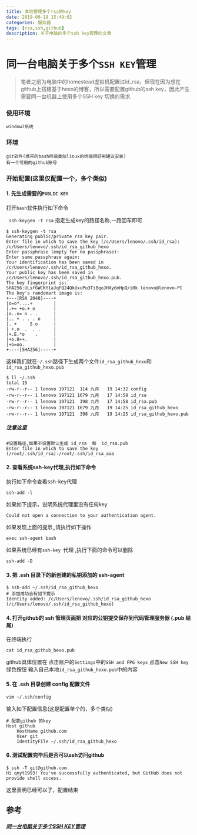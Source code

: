 ```yaml
---
title: 本地管理多个rsa的key
date: 2019-09-19 15:49:02
categories: 服务器
tags: [rsa,ssh,github] 
description: 关于电脑的多个ssh key管理的文章
---
```


# 同一台电脑关于多个`SSH KEY`管理

> 笔者之前为电脑中的homestead虚拟机配置过id_rsa，但现在因为想在github上搭建基于hexo的博客，所以需要配置github的ssh key，因此产生需要同一台机器上使用多个SSH key 切换的需求.

### 使用环境

	window7系统

### 环境

	git软件(携带的bash终端类似linux的终端很好用建议安装)
	有一个可用的github账号

### 开始配置(这里仅配置一个，多个类似)

#### 1. 先生成需要的`PUBLIC KEY`

打开`bash`软件执行如下命令

` ssh-keygen -t rsa` 指定生成key的路径名称,一路回车即可


    $ ssh-keygen -t rsa
    Generating public/private rsa key pair.
    Enter file in which to save the key (/c/Users/lenovo/.ssh/id_rsa): /c/Users/lenovo/.ssh/id_rsa_github_hexo
    Enter passphrase (empty for no passphrase):
    Enter same passphrase again:
    Your identification has been saved in /c/Users/lenovo/.ssh/id_rsa_github_hexo.
    Your public key has been saved in /c/Users/lenovo/.ssh/id_rsa_github_hexo.pub.
    The key fingerprint is:
    SHA256:ULsfGWCKY1aJqFQ24QkUxuPu3TiBqoJHXy6mHpQ/i0k lenovo@lenovo-PC
    The key's randomart image is:
    +---[RSA 2048]----+
    |o=o*....+        |
    |.+= +o.+ o       |
    |o..o= o . .      |
    |.. + . . . o     |
    |. +     S o      |
    | +.o  .  . .     |
    |+.E.*o    .      |
    |+o.B++.          |
    |+o=oo.           |
    +----[SHA256]-----+



 这样我们就在`~/.ssh`路径下生成两个文件`id_rsa_github_hexo`和`id_rsa_github_hexo.pub`


    $ ll ~/.ssh
    total 15
    -rw-r--r-- 1 lenovo 197121  114 九月   19 14:32 config
    -rw-r--r-- 1 lenovo 197121 1679 九月   17 14:58 id_rsa
    -rw-r--r-- 1 lenovo 197121  398 九月   17 14:58 id_rsa.pub
    -rw-r--r-- 1 lenovo 197121 1679 九月   19 14:25 id_rsa_github_hexo
    -rw-r--r-- 1 lenovo 197121  398 九月   19 14:25 id_rsa_github_hexo.pub


##### 注意这里


    #设置路径,如果不设置默认生成 id_rsa  和  id_rsa.pub
    Enter file in which to save the key (/root/.ssh/id_rsa):/root/.ssh/id_rsa_aaa  


#### 2. 查看系统ssh-key代理,执行如下命令

执行如下命令查看ssh-key代理

    ssh-add -l

如果如下提示，说明系统代理里没有任何key

    Could not open a connection to your authentication agent.


如果发现上面的提示,,请执行如下操作

    exec ssh-agent bash

如果系统已经有`ssh-key `代理 ,执行下面的命令可以删除


    ssh-add -D

#### 3. 把 .ssh 目录下的新创建的私钥添加的 ssh-agent


    $ ssh-add ~/.ssh/id_rsa_github_hexo
    # 添加成功会有如下提示
    Identity added: /c/Users/lenovo/.ssh/id_rsa_github_hexo (/c/Users/lenovo/.ssh/id_rsa_github_hexo)


#### 4. 打开github的 ssh 管理页面把 对应的公钥提交保存到代码管理服务器 (.pub 结尾)

在终端执行


    cat id_rsa_github_hexo.pub




github具体位置在 点击账户的`Settings`中的`SSH and FPG keys` 点击`New SSH key`绿色按钮 输入自己本地`id_rsa_github_hexo.pub`中的内容

#### 5. 在 .ssh 目录创建 config 配置文件


    vim ~/.ssh/config


输入如下配置信息(这是配置单个的，多个类似)


    # 配置github 的key
    Host github
        HostName github.com
        User git
        IdentityFile ~/.ssh/id_rsa_github_hexo



#### 6. 测试配置完毕后是否可以ssh访问github


    $ ssh -T git@github.com
    Hi qnyt1993! You've successfully authenticated, but GitHub does not provide shell access.


这里表明已经可以了，配置结束


## 参考

##### [同一台电脑关于多个SSH KEY管理](https://www.cnblogs.com/dfyg-xiaoxiao/p/7281009.html)